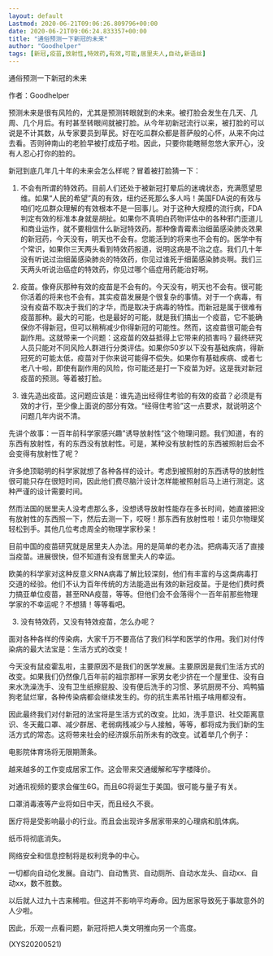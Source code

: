 ```yaml
---
layout: default
Lastmod: 2020-06-21T09:06:26.809796+00:00
date: 2020-06-21T09:06:24.833357+00:00
title: "通俗预测一下新冠的未来"
author: "Goodhelper"
tags: [新冠,疫苗,放射性,特效药,有效,可能,居里夫人,自动,新语丝]
---
```


通俗预测一下新冠的未来

作者：Goodhelper

预测未来是很有风险的，尤其是预测转眼就到的未来。被打脸会发生在几天、几周、几个月后。有时甚至转眼间就被打脸。从今年初新冠流行以来，被打脸的可以说是不计其数，从专家要员到草民。好在吃瓜群众都是菩萨般的心怀，从来不向过去看。否则钟南山的老脸早被打成茄子啦。因此，只要你能瞎掰忽悠大家开心，没有人忍心打你的脸的。

新冠到底几年几十年的未来会怎么样呢？冒着被打脸猜一下：

1. 不会有所谓的特效药。目前人们还处于被新冠打晕后的迷魂状态，充满愿望思维。如果“人民的希望”真的有效，纽约还死那么多人吗！美国FDA说的有效与咱们吃瓜群众理解的有效根本不是一回事儿。对于这种大规模的流行病，FDA判定有效的标准本身就是胡扯。如果你不真明白药物评估中的各种邪门歪道儿和商业运作，就不要相信什么新冠特效药。那种像青霉素治细菌感染肺炎效果的新冠药，今天没有，明天也不会有。您能活到的将来也不会有的。医学中有个常识，如果你三天两头看到特效药报道，说明这病是不治之症。我们几十年没有听说过治细菌感染肺炎的特效药，你见过谁死于细菌感染肺炎啊。我们三天两头听说治癌症的特效药，你见过哪个癌症用药能治好啊。

2. 疫苗。像脊灰那种有效的疫苗是不会有的。今天没有，明天也不会有。很可能你活着的将来也不会有。其实疫苗发展是个很复杂的事情。对于一个病毒，有没有疫苗不取决于我们的才华，而是取决于病毒的特性。而新冠是属于很难有疫苗那种。最大的可能，也是最好的可能，就是我们搞出一个疫苗，它不能确保你不得新冠，但可以稍稍减少你得新冠的可能性。然而，这疫苗很可能会有副作用。这就带来一个问题：这疫苗的效益抵得上它带来的损害吗？最终研究人员只能对不同风险人群进行分类评估。如果你50岁以下没有基础疾病，得新冠死的可能太低，疫苗对于你来说可能得不偿失。如果你有基础疾病、或者七老八十啦，即使有副作用的风险，你可能还是打一下疫苗为好。这是我对新冠疫苗的预测。等着被打脸。

4. 谁先造出疫苗。这问题应该是：谁先造出经得住考验的有效的疫苗？必须是有效的才行，至少像上面说的部分有效。“经得住考验”这一点要求，就说明这个问题几年内说不清。

先讲个故事：一百年前科学家感兴趣”诱导放射性”这个物理问题。我们知道，有的东西有放射性，有的东西没有放射性。可是，某种没有放射性的东西被照射后会不会变得有放射性了呢？

许多绝顶聪明的科学家就想了各种各样的设计。考虑到被照射的东西诱导的放射性很可能只存在很短时间，因此他们费尽脑汁设计怎样能被照射后马上进行测定。这种严谨的设计需要时间。

然而法国的居里夫人没考虑那么多，没想诱导放射性能存在多长时间，她直接把没有放射性的东西照一下，然后去测一下，哎呀！那东西有放射性啦！诺贝尔物理奖轻松到手。其他几位考虑周全的物理学家秒呆！

目前中国的疫苗研究就是居里夫人办法。用的是简单的老办法。把病毒灭活了直接当疫苗。进展很快，但不知道有没有居里夫人的幸运。

欧美的科学家对这种反意义RNA病毒了解比较深刻，他们有丰富的与这类病毒打交道的经验。他们不认为百年传统的方法能造出有效的新冠疫苗。于是他们费时费力搞亚单位疫苗，甚至RNA疫苗，等等。但他们会不会落得个一百年前那些物理学家的不幸运呢？不想猜！等等看吧。

3. 没有特效药，又没有特效疫苗，怎么办呢？

面对各种各样的传染病，大家千万不要高估了我们科学和医学的作用。我们对付传染病的最大法宝是：生活方式的改变！

今天没有鼠疫霍乱啦，主要原因不是我们的医学发展。主要原因是我们生活方式的改变。如果我们仍然像几百年前的祖宗那样一家男女老少挤在一个屋里住、没有自来水洗澡洗手、没有卫生纸擦屁股、没有便后洗手的习惯、茅坑厨房不分、鸡鸭猫狗老鼠烂窜，各种传染病都会继续发生的。你的抗生素吊针瓶子啥用都没有。

因此最终我们对付新冠的法宝将是生活方式的改变。比如，洗手意识、社交距离意识、冬天戴口罩、减少群居、老弱病残减少与人接触，等等，都将成为我们新的生活方式的常态。这将带来社会的经济娱乐前所未有的改变。试着举几个例子：

电影院体育场将无限期萧条。

越来越多的工作变成居家工作。这会带来交通缓解和写字楼降价。

对通讯视频的要求会催生6G。而且6G将诞生于美国。很可能与量子有关。

口罩消毒液等产业将如日中天，而且经久不衰。

医疗将是受影响最小的行业。而且会出现许多居家带来的心理病和肌体病。

纸币将彻底消失。

网络安全和信息控制将是权利竞争的中心。

一切都向自动化发展。自动门、自动售货、自动厕所、自动水龙头、自动xx、自动xx，数不胜数。

以后就人过九十古来稀啦。但这并不影响平均寿命。因为居家导致死于事故意外的人少啦。

因此，乐观一点看问题，新冠将把人类文明推向另一个高度。

(XYS20200521)


